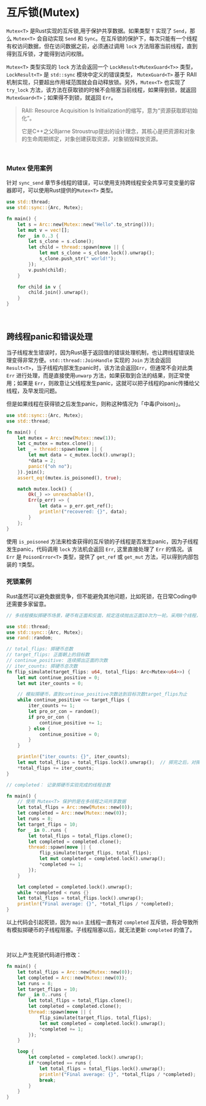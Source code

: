 # 互斥锁(Mutex)

`Mutex<T>` 是Rust实现的互斥锁,用于保护共享数据。如果类型 `T` 实现了 `Send`，那么 `Mutex<T>` 会自动实现 `Send` 和 `Sync`。在互斥锁的保护下，每次只能有一个线程有权访问数据，但在访问数据之前，必须通过调用 `lock` 方法阻塞当前线程，直到得到互斥锁，才能得到访问权限。

`Mutex<T>` 类型实现的 `lock` 方法会返回一个 `LockResult<MutexGuard<T>>` 类型，`LockResult<T>` 是 `std::sync` 模块中定义的错误类型， `MutexGuard<T>` 基于 RAII机制实现，只要超出作用域范围就会自动释放锁。另外，`Mutex<T>` 也实现了 `try_lock` 方法，该方法在获取锁的时候不会阻塞当前线程，如果得到锁，就返回 `MutexGuard<T>`；如果得不到锁，就返回 `Err`。

> RAII: Resource Acquisition Is Initialization的缩写，意为“资源获取即初始化”。  
> 
> 它是C++之父Bjarne Stroustrup提出的设计理念，其核心是把资源和对象的生命周期绑定，对象创建获取资源，对象销毁释放资源。

&nbsp;

### Mutex 使用案例

针对 `sync_send` 章节多线程的错误，可以使用支持跨线程安全共享可变变量的容器即可，可以使用Rust提供的`Mutex<T>` 类型。

```rust
use std::thread;
use std::sync::{Arc, Mutex};

fn main() {
    let s = Arc::new(Mutex::new("Hello".to_string()));
    let mut v = vec![];
    for _ in 0..3 {
        let s_clone = s.clone();
        let child = thread::spawn(move || {
            let mut s_clone = s_clone.lock().unwrap();
            s_clone.push_str(" world!");
        });
        v.push(child);
    }

    for child in v {
        child.join().unwrap();
    }
}
```

&nbsp;

## 跨线程panic和错误处理

当子线程发生错误时，因为Rust基于返回值的错误处理机制，也让跨线程错误处理变得非常方便。`std::thread::JoinHandle` 实现的 `Join` 方法会返回 `Result<T>`，当子线程内部发生panic时，该方法会返回`Err`，但通常不会对此类 `Err` 进行处理，而是直接使用`unwarp` 方法，如果获取到合法的结果，则正常使用；如果是 `Err`，则故意让父线程发生panic，这就可以把子线程的panic传播给父线程，及早发现问题。

但是如果线程在获得锁之后发生panic，则称这种情况为「中毒(Poison)」。

```rust
use std::sync::{Arc, Mutex};
use std::thread;

fn main() {
    let mutex = Arc::new(Mutex::new(1));
    let c_mutex = mutex.clone();
    let _ = thread::spawn(move || {
        let mut data = c_mutex.lock().unwrap();
        *data = 2;
        panic!("oh no");
    }).join();
    assert_eq!(mutex.is_poisoned(), true);

    match mutex.lock() {
        Ok(_) => unreachable!(),
        Err(p_err) => {
            let data = p_err.get_ref();
            println!("recovered: {}", data);
        }
    };
}
```

使用 `is_poisoned` 方法来检查获得的互斥锁的子线程是否发生panic，因为子线程发生panic，代码调用 `lock` 方法机会返回 `Err`, 这里直接处理了 `Err` 的情况。该 `Err` 是 `PoisonError<T>` 类型，提供了 `get_ref` 或 `get_mut` 方法，可以得到内部包装的 `T`类型。

### 死锁案例

Rust虽然可以避免数据竞争，但不能避免其他问题，比如死锁，在日常Coding中还需要多家留意。

```rust
// 多线程模拟掷硬币场景，硬币有正面和反面，规定连续抛出正面10次为一轮。采用8个线程，每个线程模拟一轮掷硬币，然后分别统计每一轮掷硬币的总次数和8个线程的平均掷硬币次数。

use std::thread;
use std::sync::{Arc, Mutex};
use rand::random;

// total_flips: 掷硬币总数
// target_flips: 正面朝上的目标数
// continue_positive: 连续掷出正面的次数
// iter_counts: 掷硬币总次数
fn flip_simulate(target_flips: u64, total_flips: Arc<Mutex<u64>>) {
    let mut continue_positive = 0;
    let mut iter_counts = 0;

    // 模拟掷硬币，直到continue_positive次数达到目标次数target_flips为止
    while continue_positive <= target_flips {
        iter_counts += 1;
        let pro_or_con = random();
        if pro_or_con {
            continue_positive += 1;
        } else {
            continue_positive = 0;
        }
    }

    println!("iter_counts: {}", iter_counts);
    let mut total_flips = total_flips.lock().unwrap();  // 掷完之后，对掷硬币总数进行统计
    *total_flips += iter_counts;
}
```

```rust
// completed： 记录掷硬币实验完成的线程总数

fn main() {
    // 使用 Mutex<T> 保护的是在多线程之间共享数据
    let total_flips = Arc::new(Mutex::new(0));
    let completed = Arc::new(Mutex::new(0));
    let runs = 8;
    let target_flips = 10;
    for _ in 0..runs {
        let total_flips = total_flips.clone();
        let completed = completed.clone();
        thread::spawn(move || {
            flip_simulate(target_flips, total_flips);
            let mut completed = completed.lock().unwrap();
            *completed += 1;
        });
    }

    let completed = completed.lock().unwrap();
    while *completed < runs {}
    let total_flips = total_flips.lock().unwrap();
    println!("Final average: {}", *total_flips / *completed);
}
```

以上代码会引起死锁，因为 `main` 主线程一直有对 `completed` 互斥锁，将会导致所有模拟掷硬币的子线程阻塞。子线程阻塞以后，就无法更新 `completed` 的值了。

&nbsp;

对以上产生死锁代码进行修改：

```rust
fn main() {
    let total_flips = Arc::new(Mutex::new(0));
    let completed = Arc::new(Mutex::new(0));
    let runs = 8;
    let target_flips = 10;
    for _ in 0..runs {
        let total_flips = total_flips.clone();
        let completed = completed.clone();
        thread::spawn(move || {
            flip_simulate(target_flips, total_flips);
            let mut completed = completed.lock().unwrap();
            *completed += 1;
        });
    }

    loop {
        let completed = completed.lock().unwrap();
        if *completed == runs {
            let total_flips = total_flips.lock().unwrap();
            println!("Final average: {}", *total_flips / *completed);
            break;
        }
    }
}
```
